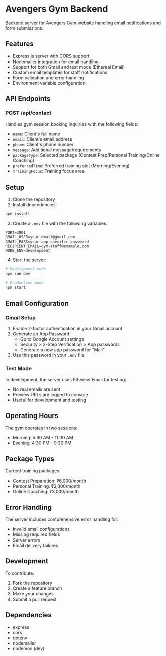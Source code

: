 # Avengers Gym Backend

Backend server for Avengers Gym website handling email notifications and form submissions.

## Features

- Express.js server with CORS support
- Nodemailer integration for email handling
- Support for both Gmail and test mode (Ethereal Email)
- Custom email templates for staff notifications
- Form validation and error handling
- Environment variable configuration

## API Endpoints

### POST /api/contact
Handles gym session booking inquiries with the following fields:
- `name`: Client's full name
- `email`: Client's email address
- `phone`: Client's phone number
- `message`: Additional message/requirements
- `packageType`: Selected package (Contest Prep/Personal Training/Online Coaching)
- `preferredTime`: Preferred training slot (Morning/Evening)
- `trainingFocus`: Training focus area

## Setup

1. Clone the repository
2. Install dependencies:
```bash
npm install
```

3. Create a `.env` file with the following variables:
```env
PORT=3001
GMAIL_USER=your-email@gmail.com
GMAIL_PASS=your-app-specific-password
RECIPIENT_EMAIL=gym-staff@example.com
NODE_ENV=development
```

4. Start the server:
```bash
# Development mode
npm run dev

# Production mode
npm start
```

## Email Configuration

### Gmail Setup
1. Enable 2-factor authentication in your Gmail account
2. Generate an App Password:
   - Go to Google Account settings
   - Security > 2-Step Verification > App passwords
   - Generate a new app password for "Mail"
3. Use this password in your `.env` file

### Test Mode
In development, the server uses Ethereal Email for testing:
- No real emails are sent
- Preview URLs are logged to console
- Useful for development and testing

## Operating Hours

The gym operates in two sessions:
- Morning: 5:30 AM - 11:30 AM
- Evening: 4:30 PM - 9:30 PM

## Package Types

Current training packages:
- Contest Preparation: ₹6,000/month
- Personal Training: ₹3,000/month
- Online Coaching: ₹3,000/month

## Error Handling

The server includes comprehensive error handling for:
- Invalid email configurations
- Missing required fields
- Server errors
- Email delivery failures

## Development

To contribute:
1. Fork the repository
2. Create a feature branch
3. Make your changes
4. Submit a pull request

## Dependencies

- express
- cors
- dotenv
- nodemailer
- nodemon (dev) 